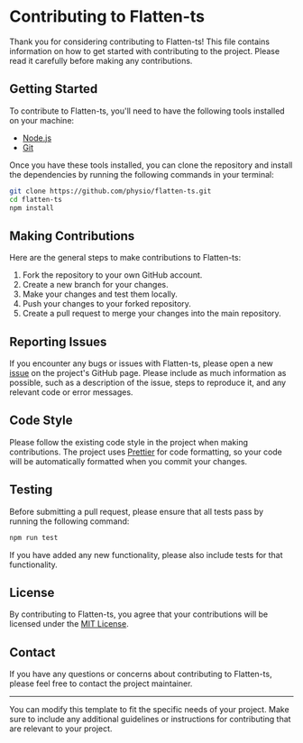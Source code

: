 # Contributing to Flatten-ts

Thank you for considering contributing to Flatten-ts! This file contains information on how to get started with contributing to the project. Please read it carefully before making any contributions.

## Getting Started

To contribute to Flatten-ts, you'll need to have the following tools installed on your machine:

- [Node.js](https://nodejs.org/)
- [Git](https://git-scm.com/)

Once you have these tools installed, you can clone the repository and install the dependencies by running the following commands in your terminal:

```bash
git clone https://github.com/physio/flatten-ts.git
cd flatten-ts
npm install
```

## Making Contributions

Here are the general steps to make contributions to Flatten-ts:

1. Fork the repository to your own GitHub account.
2. Create a new branch for your changes.
3. Make your changes and test them locally.
4. Push your changes to your forked repository.
5. Create a pull request to merge your changes into the main repository.

## Reporting Issues

If you encounter any bugs or issues with Flatten-ts, please open a new [issue](https://github.com/physio/flatten-ts/issues) on the project's GitHub page. Please include as much information as possible, such as a description of the issue, steps to reproduce it, and any relevant code or error messages.

## Code Style

Please follow the existing code style in the project when making contributions. The project uses [Prettier](https://prettier.io/) for code formatting, so your code will be automatically formatted when you commit your changes.

## Testing

Before submitting a pull request, please ensure that all tests pass by running the following command:

```bash
npm run test
```

If you have added any new functionality, please also include tests for that functionality.

## License

By contributing to Flatten-ts, you agree that your contributions will be licensed under the [MIT License](./LICENSE.md).

## Contact

If you have any questions or concerns about contributing to Flatten-ts, please feel free to contact the project maintainer.

---

You can modify this template to fit the specific needs of your project. Make sure to include any additional guidelines or instructions for contributing that are relevant to your project.
